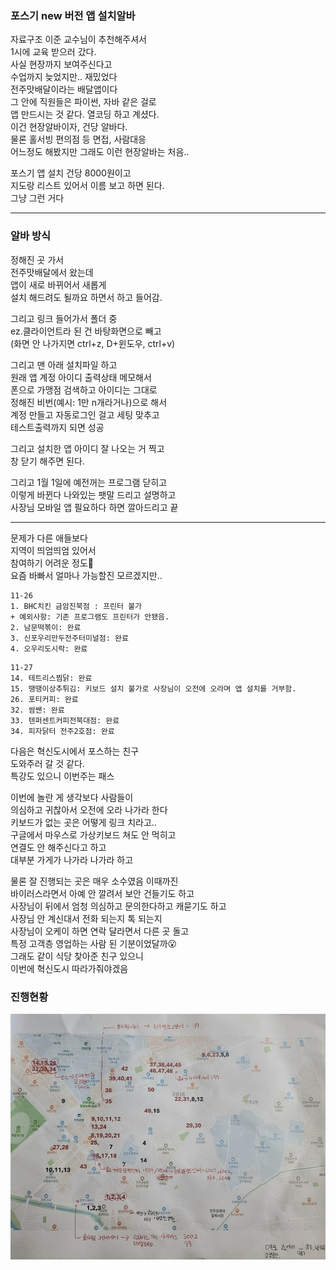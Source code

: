 ### 포스기 new 버전 앱 설치알바 
자료구조 이준 교수님이 추천해주셔서  
1시에 교육 받으러 갔다.  
사실 현장까지 보여주신다고  
수업까지 늦었지만.. 재밌었다  
전주맛배달이라는 배달앱이다  
그 안에 직원들은 파이썬, 자바 같은 걸로  
앱 만드시는 것 같다. 열코딩 하고 계셨다.  
이건 현장알바이자, 건당 알바다.  
물론 홀서빙 편의점 등 면접, 사람대응  
어느정도 해봤지만 그래도 이런 현장알바는 처음..  
  
포스기 앱 설치 건당 8000원이고  
지도랑 리스트 있어서 이름 보고 하면 된다.  
그냥 그런 거다  

*** 
### 알바 방식 
  
정해진 곳 가서  
전주맛배달에서 왔는데  
앱이 새로 바뀌어서 새롭게  
설치 해드려도 될까요 하면서 하고 들어감.  

그리고 링크 들어가서 폴더 중  
ez.클라이언트라 된 건 바탕화면으로 빼고  
(화면 안 나가지면 ctrl+z, D+윈도우, ctrl+v)  

그리고 맨 아래 설치파일 하고  
원래 앱 계정 아이디 출력상태 메모해서  
폰으로 가맹점 검색하고 아이디는 그대로  
정해진 비번(예시: 1만 n개라거나)으로 해서  
계정 만들고 자동로그인 걸고 세팅 맞추고  
테스트출력까지 되면 성공  
  
그리고 설치한 앱 아이디 잘 나오는 거 찍고  
창 닫기 해주면 된다.  

그리고 1월 1일에 예전꺼는 프로그램 닫히고  
이렇게 바뀐다 나와있는 팻말 드리고 설명하고  
사장님 모바일 앱 필요하다 하면 깔아드리고 끝  
  
***
  
문제가 다른 애들보다  
지역이 띄엄띄엄 있어서  
참여하기 어려운 정도🥺  
요즘 바빠서 얼마나 가능할진 모르겠지만..  

```
11-26  
1. BHC치킨 금암진북점 : 프린터 불가 
+ 예외사항: 기존 프로그램도 프린터가 안됐음. 
2. 남문떡볶이: 완료 
3. 신포우리만두전주터미널점: 완료 
4. 오우리도시락: 완료
```
  
```
11-27 
14. 테트리스찜닭: 완료
15. 땡땡이상추튀김: 키보드 설치 불가로 사장님이 오전에 오라며 앱 설치를 거부함.  
26. 포티커피: 완료 
32. 쌈쌘: 완료
33. 텐퍼센트커피전북대점: 완료
34. 피자닭터 전주2호점: 완료
```
다음은 혁신도시에서 포스하는 친구  
도와주러 갈 것 같다.  
특강도 있으니 이번주는 패스  

이번에 놀란 게 생각보다 사람들이  
의심하고 귀찮아서 오전에 오라 나가라 한다  
키보드가 없는 곳은 어떻게 링크 치라고..  
구글에서 마우스로 가상키보드 쳐도 안 먹히고  
연결도 안 해주신다고 하고  
대부분 가게가 나가라 나가라 하고  

물론 잘 진행되는 곳은 매우 소수였음 이때까진  
바이러스라면서 아예 안 깔려서 보안 건들기도 하고  
사장님이 뒤에서 엄청 의심하고 문의한다하고 캐묻기도 하고  
사장님 안 계신대서 전화 되는지 톡 되는지  
사장님이 오케이 하면 연락 달라면서 다른 곳 돌고  
특정 고객층 영업하는 사람 된 기분이었달까😮  
그래도 같이 식당 찾아준 친구 있으니  
이번에 혁신도시 따라가줘야겠음  
  
### 진행현황 
![10주차-202318021이승연-앱디자인](./Image/포스기앱설치알바1.jpg)  
  
